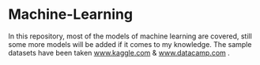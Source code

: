 # Machine-Learning
In this repository, most of the models of machine learning are covered, still some more models will be added if it comes to my knowledge. 
The sample datasets have been taken www.kaggle.com & www.datacamp.com .
